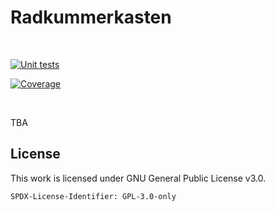 # Radkummerkasten

<!-- badges -->
<!--// [![stable version][stable-version-badge]][stable-version-link] //-->
<!--// [![downloads (pypi)][downloads-pypi-badge]][downloads-pypi-link] //-->
<br />

[![Unit tests][test-status-badge]][test-status-link]

<!--//[![Documentation Status][rtd-status-badge]][rtd-status-link] //-->

[![Coverage][coverage-badge]][coverage-link]

<br />



TBA


## License

This work is licensed under GNU General Public License v3.0.

`SPDX-License-Identifier: GPL-3.0-only`


<!-- links used throughout the document -->

<!-- (1) badges -->
[coverage-badge]: https://codecov.io/gh/radlobby/radkummerkasten/graph/badge.svg?token=W8M41NEL56
[coverage-link]: https://codecov.io/gh/radlobby/radkummerkasten/
[downloads-pypi-badge]: https://static.pepy.tech/personalized-badge/radkummerkasten?period=total&units=international_system&left_color=grey&right_color=orange&left_text=Downloads%20(pypi)
[downloads-pypi-link]: https://pypi.org/project/radkummerkasten/
[rtd-status-badge]: https://readthedocs.org/projects/radkummerkasten/badge/?version=stable
[rtd-status-link]: https://radkummerkasten.readthedocs.io/
[stable-version-badge]: https://img.shields.io/pypi/v/radkummerkasten?label=Stable
[stable-version-link]: https://github.com/radlobby/radkummerkasten.at/releases
[test-status-badge]: https://github.com/radlobby/radkummerkasten.at/actions/workflows/test.yml/badge.svg
[test-status-link]: https://github.com/radlobby/radkummerkasten.at/actions/workflows/test.yml

<!-- (2) other links -->
